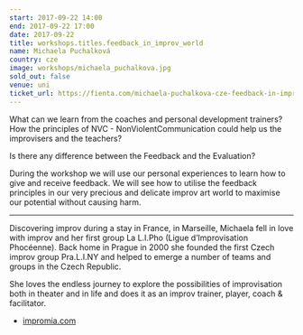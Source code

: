 ```yaml
---
start: 2017-09-22 14:00
end: 2017-09-22 17:00
date: 2017-09-22
title: workshops.titles.feedback_in_improv_world
name: Michaela Puchalková
country: cze
image: workshops/michaela_puchalkova.jpg
sold_out: false
venue: uni
ticket_url: https://fienta.com/michaela-puchalkova-cze-feedback-in-improv-world
---
```


What can we learn from the coaches and personal development trainers? How the principles of NVC -
NonViolentCommunication could help us the improvisers and the teachers?

Is there any difference between the Feedback and the Evaluation?

During the workshop we will use our personal experiences to learn how to give and receive feedback.
We will see how to utilise the feedback principles in our very precious and delicate improv art world
to maximise our potential without causing harm.

---

Discovering improv during a stay in France, in Marseille, Michaela fell in love with improv and her first
group La L.I.Pho (Ligue d’Improvisation Phocéenne). Back home in Prague in 2000 she founded the first Czech
improv group Pra.L.I.NY and helped to emerge a number of teams and groups in the Czech Republic.

She loves the endless journey to explore the possibilities of improvisation both in theater and in life and
does it as an improv trainer, player, coach & facilitator. 

- [impromia.com](https://www.impromia.com/)
